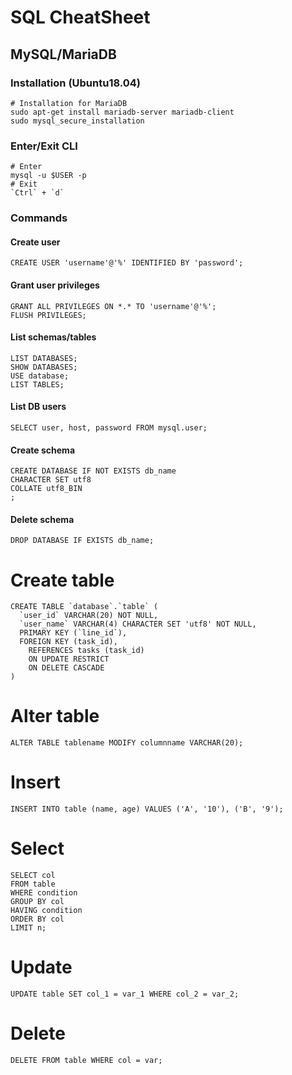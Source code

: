 # SQL CheatSheet

## MySQL/MariaDB

### Installation (Ubuntu18.04)
```
# Installation for MariaDB
sudo apt-get install mariadb-server mariadb-client
sudo mysql_secure_installation
```

### Enter/Exit CLI
```
# Enter
mysql -u $USER -p
# Exit
`Ctrl` + `d`
```

### Commands
#### Create user
```
CREATE USER 'username'@'%' IDENTIFIED BY 'password';
```

#### Grant user privileges
```
GRANT ALL PRIVILEGES ON *.* TO 'username'@'%';
FLUSH PRIVILEGES;
```

#### List schemas/tables
```
LIST DATABASES;
SHOW DATABASES;
USE database;
LIST TABLES;
```

#### List DB users
```
SELECT user, host, password FROM mysql.user;
```

#### Create schema
```
CREATE DATABASE IF NOT EXISTS db_name
CHARACTER SET utf8
COLLATE utf8_BIN
;
```

#### Delete schema
```
DROP DATABASE IF EXISTS db_name;
```

# Create table
```
CREATE TABLE `database`.`table` (
  `user_id` VARCHAR(20) NOT NULL,
  `user_name` VARCHAR(4) CHARACTER SET 'utf8' NOT NULL,
  PRIMARY KEY (`line_id`),
  FOREIGN KEY (task_id), 
    REFERENCES tasks (task_id) 
    ON UPDATE RESTRICT 
    ON DELETE CASCADE
)
```

# Alter table
```
ALTER TABLE tablename MODIFY columnname VARCHAR(20);
```

# Insert
```
INSERT INTO table (name, age) VALUES ('A', '10'), ('B', '9');
```

# Select
```
SELECT col 
FROM table 
WHERE condition 
GROUP BY col
HAVING condition
ORDER BY col 
LIMIT n;
```

# Update
```
UPDATE table SET col_1 = var_1 WHERE col_2 = var_2;
```

# Delete
```
DELETE FROM table WHERE col = var;
```